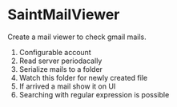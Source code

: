 # SaintMailViewer

Create a mail viewer to check gmail mails.
1. Configurable account
2. Read server periodacally
3. Serialize mails to a folder
4. Watch this folder for newly created file
5. If arrived a mail show it on UI
6. Searching with regular expression is possible
